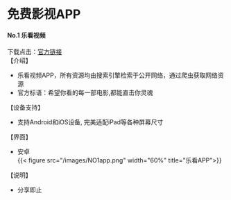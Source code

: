 # 免费影视APP


#### No.1 乐看视频

下载点击：[官方链接](https://lekan.app/ "官方链接")  
【介绍】

* 乐看视频APP，所有资源均由搜索引擎检索于公开网络，通过爬虫获取网络资源
* 官方标语：希望你看的每一部电影,都能直击你灵魂

【设备支持】

* 支持Android和iOS设备, 完美适配iPad等各种屏幕尺寸

【界面】

* 安卓  
{{< figure src="/images/NO1app.png" width="60%" title="乐看APP">}}

【说明】

* 分享即止

